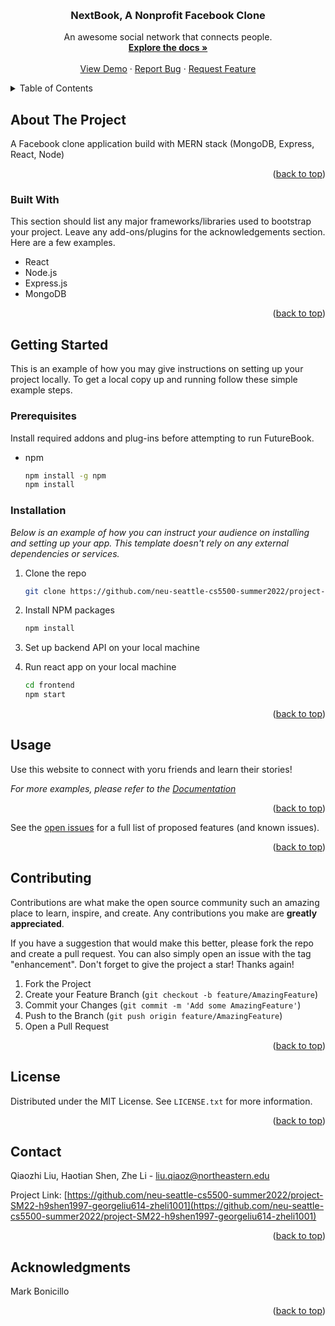 <!-- Improved compatibility of back to top link: See: https://github.com/othneildrew/Best-README-Template/pull/73 -->

<a name="readme-top"></a>

<!--
*** Thanks for checking out the Best-README-Template. If you have a suggestion
*** that would make this better, please fork the repo and create a pull request
*** or simply open an issue with the tag "enhancement".
*** Don't forget to give the project a star!
*** Thanks again! Now go create something AMAZING! :D
-->

<!-- PROJECT LOGO -->
<br />
<div align="center">

  <h3 align="center">NextBook, A Nonprofit Facebook Clone</h3>

  <p align="center">
    An awesome social network that connects people.
    <br />
    <a href="https://celadon-empanada-0fa503.netlify.app/"><strong>Explore the docs »</strong></a>
    <br />
    <br />
    <a href="https://celadon-empanada-0fa503.netlify.app/">View Demo</a>
    ·
    <a href="https://github.com/neu-seattle-cs5500-summer2022/project-SM22-h9shen1997-georgeliu614-zheli1001/issues">Report Bug</a>
    ·
    <a href="https://github.com/neu-seattle-cs5500-summer2022/project-SM22-h9shen1997-georgeliu614-zheli1001/issues">Request Feature</a>
  </p>
</div>

<!-- TABLE OF CONTENTS -->
<details>
  <summary>Table of Contents</summary>
  <ol>
    <li>
      <a href="#about-the-project">About The Project</a>
      <ul>
        <li><a href="#built-with">Built With</a></li>
      </ul>
    </li>
    <li>
      <a href="#getting-started">Getting Started</a>
      <ul>
        <li><a href="#prerequisites">Prerequisites</a></li>
        <li><a href="#installation">Installation</a></li>
      </ul>
    </li>
    <li><a href="#usage">Usage</a></li>
    <li><a href="#contributing">Contributing</a></li>
    <li><a href="#license">License</a></li>
    <li><a href="#contact">Contact</a></li>
    <li><a href="#acknowledgments">Acknowledgments</a></li>
  </ol>
</details>

<!-- ABOUT THE PROJECT -->

## About The Project

A Facebook clone application build with MERN stack (MongoDB, Express, React, Node)

<p align="right">(<a href="#readme-top">back to top</a>)</p>

### Built With

This section should list any major frameworks/libraries used to bootstrap your project. Leave any add-ons/plugins for the acknowledgements section. Here are a few examples.

- React
- Node.js
- Express.js
- MongoDB

<p align="right">(<a href="#readme-top">back to top</a>)</p>

<!-- GETTING STARTED -->

## Getting Started

This is an example of how you may give instructions on setting up your project locally.
To get a local copy up and running follow these simple example steps.


### Prerequisites

Install required addons and plug-ins before attempting to run FutureBook.
* npm
  ```sh
  npm install -g npm
  npm install
  ```
  
  
### Installation

_Below is an example of how you can instruct your audience on installing and setting up your app. This template doesn't rely on any external dependencies or services._

1. Clone the repo
   ```sh
   git clone https://github.com/neu-seattle-cs5500-summer2022/project-SM22-h9shen1997-georgeliu614-zheli1001.git
   ```
2. Install NPM packages
   ```sh
   npm install
   ```
3. Set up backend API on your local machine

4. Run react app on your local machine
   ```sh
   cd frontend
   npm start
   ```

<p align="right">(<a href="#readme-top">back to top</a>)</p>

<!-- USAGE EXAMPLES -->

## Usage

Use this website to connect with yoru friends and learn their stories!

_For more examples, please refer to the [Documentation](https://example.com)_

<p align="right">(<a href="#readme-top">back to top</a>)</p>

See the [open issues](https://github.com/othneildrew/Best-README-Template/issues) for a full list of proposed features (and known issues).

<p align="right">(<a href="#readme-top">back to top</a>)</p>

<!-- CONTRIBUTING -->

## Contributing

Contributions are what make the open source community such an amazing place to learn, inspire, and create. Any contributions you make are **greatly appreciated**.

If you have a suggestion that would make this better, please fork the repo and create a pull request. You can also simply open an issue with the tag "enhancement".
Don't forget to give the project a star! Thanks again!

1. Fork the Project
2. Create your Feature Branch (`git checkout -b feature/AmazingFeature`)
3. Commit your Changes (`git commit -m 'Add some AmazingFeature'`)
4. Push to the Branch (`git push origin feature/AmazingFeature`)
5. Open a Pull Request

<p align="right">(<a href="#readme-top">back to top</a>)</p>

<!-- LICENSE -->

## License

Distributed under the MIT License. See `LICENSE.txt` for more information.

<p align="right">(<a href="#readme-top">back to top</a>)</p>

<!-- CONTACT -->

## Contact

Qiaozhi Liu, Haotian Shen, Zhe Li - liu.qiaoz@northeastern.edu

Project Link: [https://github.com/neu-seattle-cs5500-summer2022/project-SM22-h9shen1997-georgeliu614-zheli1001](https://github.com/neu-seattle-cs5500-summer2022/project-SM22-h9shen1997-georgeliu614-zheli1001)

<p align="right">(<a href="#readme-top">back to top</a>)</p>

<!-- ACKNOWLEDGMENTS -->

## Acknowledgments

Mark Bonicillo

<p align="right">(<a href="#readme-top">back to top</a>)</p>

<!-- MARKDOWN LINKS & IMAGES -->
<!-- https://www.markdownguide.org/basic-syntax/#reference-style-links -->
